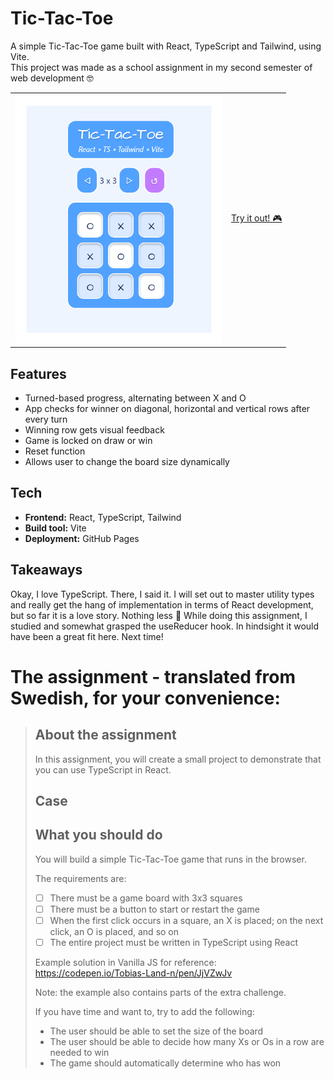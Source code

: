 # Tic-Tac-Toe

A simple Tic-Tac-Toe game built with React, TypeScript and Tailwind, using Vite.  
This project was made as a school assignment in my second semester of web development 🤓  

|   |   |
|---|---|
|![Preview](./thumbnail.jpg)   |  [Try it out! 🎮](https://linneatoth.github.io/TicTacToe/)|

## Features
- Turned-based progress, alternating between X and O
- App checks for winner on diagonal, horizontal and vertical rows after every turn
- Winning row gets visual feedback
- Game is locked on draw or win
- Reset function
- Allows user to change the board size dynamically

## Tech
- **Frontend:** React, TypeScript, Tailwind  
- **Build tool:** Vite  
- **Deployment:** GitHub Pages  

## Takeaways
Okay, I love TypeScript. There, I said it. I will set out to master utility types and really get the hang of implementation in terms of React development, but so far it is a love story. Nothing less 💙
While doing this assignment, I studied and somewhat grasped the useReducer hook. In hindsight it would have been a great fit here. Next time!

# The assignment - translated from Swedish, for your convenience:
> ## About the assignment  
> In this assignment, you will create a small project to demonstrate that you can use TypeScript in React.  
>  
> ## Case  
>  
> ## What you should do  
> You will build a simple Tic-Tac-Toe game that runs in the browser.  
>  
> The requirements are:  
>  
> - [ ] There must be a game board with 3x3 squares  
> - [ ] There must be a button to start or restart the game  
> - [ ] When the first click occurs in a square, an X is placed; on the next click, an O is placed, and so on  
> - [ ] The entire project must be written in TypeScript using React  
>  
> Example solution in Vanilla JS for reference:  
> https://codepen.io/Tobias-Land-n/pen/JjVZwJv  
>  
> Note: the example also contains parts of the extra challenge.  
>  
> If you have time and want to, try to add the following:  
>  
> - The user should be able to set the size of the board  
> - The user should be able to decide how many Xs or Os in a row are needed to win  
> - The game should automatically determine who has won  
